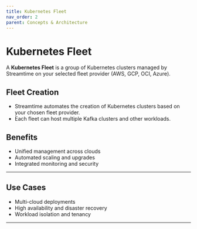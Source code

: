 ```yaml
---
title: Kubernetes Fleet
nav_order: 2
parent: Concepts & Architecture
---
```


# Kubernetes Fleet

A **Kubernetes Fleet** is a group of Kubernetes clusters managed by Streamtime on your selected fleet provider (AWS, GCP, OCI, Azure).

## Fleet Creation

- Streamtime automates the creation of Kubernetes clusters based on your chosen fleet provider.
- Each fleet can host multiple Kafka clusters and other workloads.

## Benefits

- Unified management across clouds
- Automated scaling and upgrades
- Integrated monitoring and security

---

## Use Cases

- Multi-cloud deployments
- High availability and disaster recovery
- Workload isolation and tenancy

---